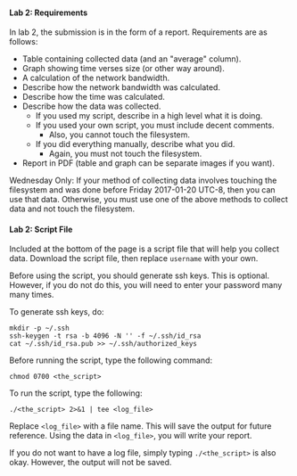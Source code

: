#### Lab 2: Requirements
In lab 2, the submission is in the form of a report.
Requirements are as follows:

* Table containing collected data (and an "average" column).
* Graph showing time verses size (or other way around).
* A calculation of the network bandwidth.
* Describe how the network bandwidth was calculated.
* Describe how the time was calculated.
* Describe how the data was collected.
    * If you used my script, describe in a high level what it is doing.
    * If you used your own script, you must include decent comments.
        * Also, you cannot touch the filesystem.
    * If you did everything manually, describe what you did.
        * Again, you must not touch the filesystem.
* Report in PDF (table and graph can be separate images if you want).

Wednesday Only: If your method of collecting data involves touching the
filesystem and was done before Friday 2017-01-20 UTC-8, then you can use that
data. Otherwise, you must use one of the above methods to collect data and not
touch the filesystem.


#### Lab 2: Script File
Included at the bottom of the page is a script file that will
help you collect data. Download the script file, then replace
`username` with your own.

Before using the script, you should generate ssh keys.
This is optional. However, if you do not do this, you will
need to enter your password many many times.

To generate ssh keys, do:

    mkdir -p ~/.ssh  
    ssh-keygen -t rsa -b 4096 -N '' -f ~/.ssh/id_rsa  
    cat ~/.ssh/id_rsa.pub >> ~/.ssh/authorized_keys  


Before running the script, type the following command:

    chmod 0700 <the_script>


To run the script, type the following:

    ./<the_script> 2>&1 | tee <log_file>

Replace `<log_file>` with a file name.
This will save the output for future reference.
Using the data in `<log_file>`, you will write your report.

If you do not want to have a log file, simply typing `./<the_script>`
is also okay. However, the output will not be saved.



